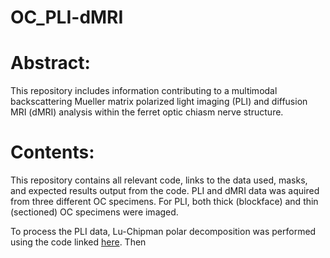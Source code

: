 # OC_PLI-dMRI

# Abstract:
This repository includes information contributing to a multimodal backscattering Mueller matrix polarized light imaging (PLI) and diffusion MRI (dMRI) analysis within the ferret optic chiasm nerve structure. 

# Contents:
This repository contains all relevant code, links to the data used, masks, and expected results output from the code. PLI and dMRI data was aquired from three different OC specimens. For PLI, both thick (blockface) and thin (sectioned) OC specimens were imaged.

To process the PLI data, Lu-Chipman polar decomposition was performed using the code linked [here](https://github.com/rcarl0/OC_PLI-dMRI/blob/main/code/Bulk_polardecomp.py). Then  

